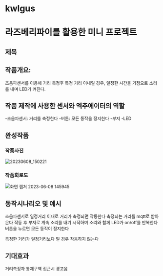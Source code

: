 # kwlgus
# 라즈베리파이를 활용한 미니 프로젝트

## 제목

## 작품개요: 
초음파센서를 이용해 거리 측정후 특정 거리 이내일 경우, 일정한 시간을 기점으로 소리를 내며 LED가 켜진다.

## 작품 제작에 사용한 센서와 엑추에이터의 역할
-초음파센서: 거리를 측정한다
-버튼: 모든 동작을 정지한다
-부저
-LED

## 완성작품
### 작품사진
![20230608_150221](https://github.com/prop22kk/kwlgus/assets/131340894/93df38b7-2c77-4ba7-8329-b7385bcc9843)


### 작품회로도
![화면 캡처 2023-06-08 145945](https://github.com/prop22kk/kwlgus/assets/131340894/5bf10ed8-26ba-4f39-8538-aa3a24678ab4)

## 동작시나리오 및 예시
초음파센서로 일정거리 이내로 거리가 측정되면 작동한다
측정되는 거리를 mqtt로 받아온다
작동 후 부저로 계속 소리를 내기 시작하며 소리와 함께 LED가 on/off를 반복한다
버튼을 누르면 모든 동작이 정지한다

측정한 거리가 일정거리보다 멀 경우 작동하지 않는다


## 기대효과
거리측정과 통제구역 접근시 경고음
